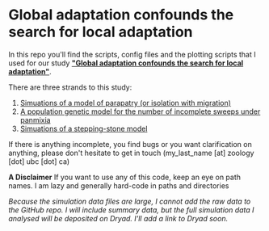 Global adaptation confounds the search for local adaptation
======

In this repo you'll find the scripts, config files and the plotting scripts that I used for our study [**"Global adaptation confounds the search for local adaptation"**](https://www.biorxiv.org/content/10.1101/742247v1).

There are three strands to this study: 
  1. [Simuations of a model of parapatry (or isolation with migration)](Parapatry/)
  2. [A population genetic model for the number of incomplete sweeps under panmixia](IncompleteSweeps/)
  3. [Simuations of a stepping-stone model](SteppingStone/)

If there is anything incomplete, you find bugs or you want clarification on anything, please don't hesitate to get in touch (my_last_name [at] zoology [dot] ubc [dot] ca)

**A Disclaimer** If you want to use any of this code, keep an eye on path names. I am lazy and generally hard-code in paths and directories

*Because the simulation data files are large, I cannot add the raw data to the GitHub repo. I will include summary data, but the full simulation data I analysed will be deposited on Dryad. I'll add a link to Dryad soon.*
